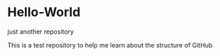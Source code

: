 # Hello-World
just another repository

This is a test repository to help me learn about the structure of GitHub

